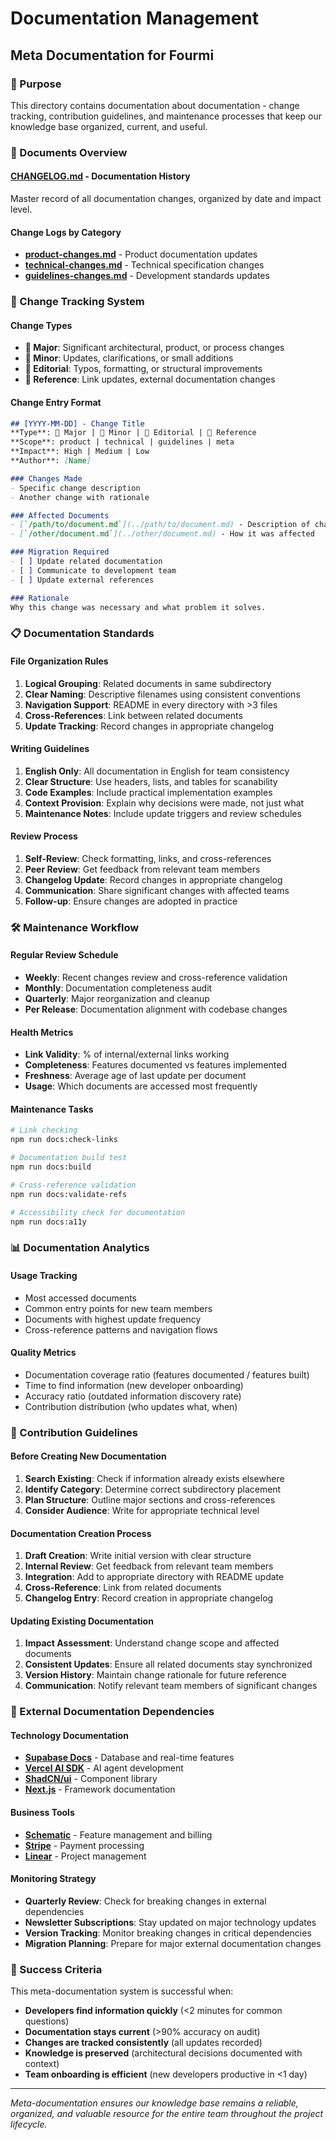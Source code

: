 # Documentation Management
## Meta Documentation for Fourmi

### 📝 Purpose

This directory contains documentation about documentation - change tracking, contribution guidelines, and maintenance processes that keep our knowledge base organized, current, and useful.

### 📄 Documents Overview

#### [CHANGELOG.md](./CHANGELOG.md) - Documentation History
Master record of all documentation changes, organized by date and impact level.

#### Change Logs by Category
- **[product-changes.md](./product-changes.md)** - Product documentation updates
- **[technical-changes.md](./technical-changes.md)** - Technical specification changes  
- **[guidelines-changes.md](./guidelines-changes.md)** - Development standards updates

### 🔄 Change Tracking System

#### Change Types
- **🎯 Major**: Significant architectural, product, or process changes
- **🔧 Minor**: Updates, clarifications, or small additions
- **📝 Editorial**: Typos, formatting, or structural improvements
- **🔗 Reference**: Link updates, external documentation changes

#### Change Entry Format
```markdown
## [YYYY-MM-DD] - Change Title
**Type**: 🎯 Major | 🔧 Minor | 📝 Editorial | 🔗 Reference  
**Scope**: product | technical | guidelines | meta  
**Impact**: High | Medium | Low  
**Author**: [Name]

### Changes Made
- Specific change description
- Another change with rationale

### Affected Documents
- [`/path/to/document.md`](../path/to/document.md) - Description of change
- [`/other/document.md`](../other/document.md) - How it was affected

### Migration Required
- [ ] Update related documentation
- [ ] Communicate to development team
- [ ] Update external references

### Rationale
Why this change was necessary and what problem it solves.
```

### 📋 Documentation Standards

#### File Organization Rules
1. **Logical Grouping**: Related documents in same subdirectory
2. **Clear Naming**: Descriptive filenames using consistent conventions
3. **Navigation Support**: README in every directory with >3 files
4. **Cross-References**: Link between related documents
5. **Update Tracking**: Record changes in appropriate changelog

#### Writing Guidelines
1. **English Only**: All documentation in English for team consistency
2. **Clear Structure**: Use headers, lists, and tables for scanability
3. **Code Examples**: Include practical implementation examples
4. **Context Provision**: Explain why decisions were made, not just what
5. **Maintenance Notes**: Include update triggers and review schedules

#### Review Process
1. **Self-Review**: Check formatting, links, and cross-references
2. **Peer Review**: Get feedback from relevant team members
3. **Changelog Update**: Record changes in appropriate changelog
4. **Communication**: Share significant changes with affected teams
5. **Follow-up**: Ensure changes are adopted in practice

### 🛠️ Maintenance Workflow

#### Regular Review Schedule
- **Weekly**: Recent changes review and cross-reference validation
- **Monthly**: Documentation completeness audit
- **Quarterly**: Major reorganization and cleanup
- **Per Release**: Documentation alignment with codebase changes

#### Health Metrics
- **Link Validity**: % of internal/external links working
- **Completeness**: Features documented vs features implemented  
- **Freshness**: Average age of last update per document
- **Usage**: Which documents are accessed most frequently

#### Maintenance Tasks
```bash
# Link checking
npm run docs:check-links

# Documentation build test
npm run docs:build

# Cross-reference validation
npm run docs:validate-refs

# Accessibility check for documentation
npm run docs:a11y
```

### 📊 Documentation Analytics

#### Usage Tracking
- Most accessed documents
- Common entry points for new team members
- Documents with highest update frequency
- Cross-reference patterns and navigation flows

#### Quality Metrics
- Documentation coverage ratio (features documented / features built)
- Time to find information (new developer onboarding)
- Accuracy ratio (outdated information discovery rate)
- Contribution distribution (who updates what, when)

### 🤝 Contribution Guidelines

#### Before Creating New Documentation
1. **Search Existing**: Check if information already exists elsewhere
2. **Identify Category**: Determine correct subdirectory placement
3. **Plan Structure**: Outline major sections and cross-references
4. **Consider Audience**: Write for appropriate technical level

#### Documentation Creation Process
1. **Draft Creation**: Write initial version with clear structure
2. **Internal Review**: Get feedback from relevant team members
3. **Integration**: Add to appropriate directory with README update
4. **Cross-Reference**: Link from related documents
5. **Changelog Entry**: Record creation in appropriate changelog

#### Updating Existing Documentation
1. **Impact Assessment**: Understand change scope and affected documents
2. **Consistent Updates**: Ensure all related documents stay synchronized
3. **Version History**: Maintain change rationale for future reference
4. **Communication**: Notify relevant team members of significant changes

### 🔗 External Documentation Dependencies

#### Technology Documentation
- **[Supabase Docs](https://supabase.com/docs)** - Database and real-time features
- **[Vercel AI SDK](https://ai-sdk.dev/)** - AI agent development
- **[ShadCN/ui](https://ui.shadcn.com/)** - Component library
- **[Next.js](https://nextjs.org/docs)** - Framework documentation

#### Business Tools
- **[Schematic](https://docs.schematichq.com/)** - Feature management and billing
- **[Stripe](https://stripe.com/docs)** - Payment processing
- **[Linear](https://linear.app/docs)** - Project management

#### Monitoring Strategy
- **Quarterly Review**: Check for breaking changes in external dependencies
- **Newsletter Subscriptions**: Stay updated on major technology updates
- **Version Tracking**: Monitor breaking changes in critical dependencies
- **Migration Planning**: Prepare for major external documentation changes

### 🎯 Success Criteria

This meta-documentation system is successful when:
- **Developers find information quickly** (<2 minutes for common questions)
- **Documentation stays current** (>90% accuracy on audit)
- **Changes are tracked consistently** (all updates recorded)
- **Knowledge is preserved** (architectural decisions documented with context)
- **Team onboarding is efficient** (new developers productive in <1 day)

---

*Meta-documentation ensures our knowledge base remains a reliable, organized, and valuable resource for the entire team throughout the project lifecycle.*